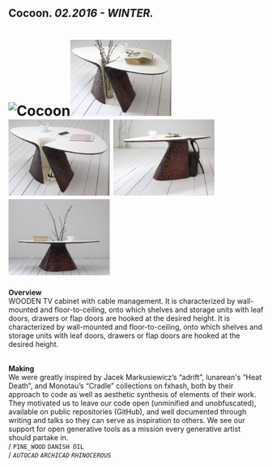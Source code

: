 
## Cocoon. _02.2016 - WINTER._  
# ![Cocoon](/None)<a href="https://ewwgene.github.io/projects/Cocoon/001.jpg"><img src="/projects/Cocoon/001.jpg" height="150"></a> <a href="https://ewwgene.github.io/projects/Cocoon/002.jpg"><img src="/projects/Cocoon/002.jpg" height="150"></a> <a href="https://ewwgene.github.io/projects/Cocoon/003.jpg"><img src="/projects/Cocoon/003.jpg" height="150"></a> <a href="https://ewwgene.github.io/projects/Cocoon/999.jpg"><img src="/projects/Cocoon/999.jpg" height="150"></a>   
**Overview**  
WOODEN TV cabinet with cable management. It is characterized by wall-mounted and floor-to-ceiling, onto which shelves and storage units with leaf doors, drawers or flap doors are hooked at the desired height. It is characterized by wall-mounted and floor-to-ceiling, onto which shelves and storage units with leaf doors, drawers or flap doors are hooked at the desired height.  
<br>
  
**Making**  
We were greatly inspired by Jacek Markusiewicz’s “adrift”, lunarean's “Heat Death”, and Monotau’s “Cradle” collections on fxhash, both by their approach to code as well as aesthetic synthesis of elements of their work. They motivated us to leave our code open (unminified and unobfuscated), available on public repositories (GitHub), and well documented through writing and talks so they can serve as inspiration to others. We see our support for open generative tools as a mission every generative artist should partake in.  
/
`PINE_WOOD` `DANISH OIL`   
/
_`AUTOCAD`_ _`ARCHICAD`_ _`RHINOCEROUS`_   
<br>

